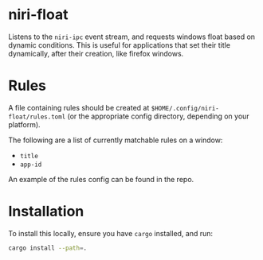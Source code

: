 # niri-float

Listens to the `niri-ipc` event stream, and requests windows float based on dynamic conditions.
This is useful for applications that set their title dynamically, after their creation, like firefox windows.

# Rules

A file containing rules should be created at `$HOME/.config/niri-float/rules.toml` (or the appropriate config directory, depending on your platform).

The following are a list of currently matchable rules on a window:
* `title`
* `app-id`

An example of the rules config can be found in the repo.

# Installation

To install this locally, ensure you have `cargo` installed, and run:
```bash
cargo install --path=.
```